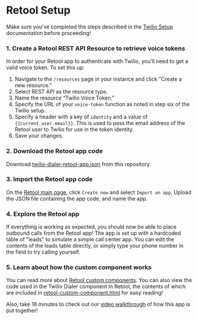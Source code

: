 # Retool Setup

Make sure you've completed the steps described in the [Twilio Setup](./twilio-setup.md) documentation before proceeding!

### 1. Create a Retool REST API Resource to retrieve voice tokens

In order for your Retool app to authenticate with Twilio, you'll need to get a valid voice token. To set this up:

1. Navigate to the `/resources` page in your instance and click "Create a new resource." 
2. Select REST API as the resource type.
3. Name the resource “Twilio Voice Token.”
4. Specify the URL of your `voice-token` function as noted in step six of the Twilio setup.
5. Specify a header with a key of `identity` and a value of `{{current_user.email}}`. This is used to pass the email address of the Retool user to Twilio for use in the token identity.
6. Save your changes.

### 2. Download the Retool app code

Download [twilio-dialer-retool-app.json](./code/retool/twilio-dialer-retool-app.json) from this repository.

### 3. Import the Retool app code
On the [Retool main page](https://docs.retool.com/docs/protected-applications-getting-started#importing-the-application), click `Create new` and select `Import an app`. Upload the JSON file containing the app code, and name the app.

### 4. Explore the Retool app

If everything is working as expected, you should now be able to place outbound calls from the Retool app! The app is set up with a hardcoded table of "leads" to simulate a simple call center app. You can edit the contents of the leads table directly, or simply type your phone number in the field to try calling yourself.

### 5. Learn about how the custom component works

You can read more about [Retool custom components](https://docs.retool.com/docs/custom-components). You can also view the code used in the Twilio Dialer component in Retool, the contents of which are included in [retool-custom-component.html](./code/retool/retool-custom-component.html) for easy reading!

Also, take 18 minutes to check out our [video walkthrough](https://youtu.be/xPSS3kp3XEI) of how this app is put together!